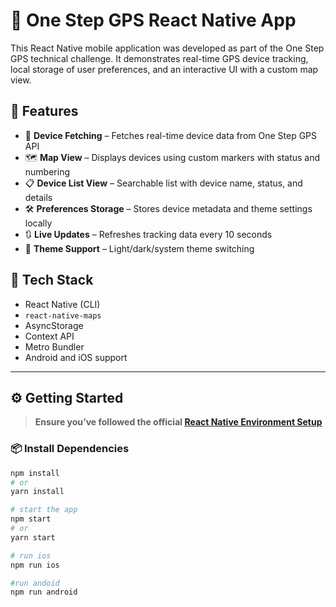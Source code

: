 # 📍 One Step GPS React Native App

This React Native mobile application was developed as part of the One Step GPS technical challenge. It demonstrates real-time GPS device tracking, local storage of user preferences, and an interactive UI with a custom map view.

## 🚀 Features

- 🔄 **Device Fetching** – Fetches real-time device data from One Step GPS API
- 🗺️ **Map View** – Displays devices using custom markers with status and numbering
- 📋 **Device List View** – Searchable list with device name, status, and details
- 🛠️ **Preferences Storage** – Stores device metadata and theme settings locally
- 🔃 **Live Updates** – Refreshes tracking data every 10 seconds
- 🎨 **Theme Support** – Light/dark/system theme switching

## 🧱 Tech Stack

- React Native (CLI)
- `react-native-maps`
- AsyncStorage
- Context API
- Metro Bundler
- Android and iOS support

---

## ⚙️ Getting Started

> **Ensure you’ve followed the official [React Native Environment Setup](https://reactnative.dev/docs/environment-setup)**

### 📦 Install Dependencies

```bash
npm install
# or
yarn install

# start the app
npm start
# or
yarn start

# run ios
npm run ios

#run andoid
npm run android
